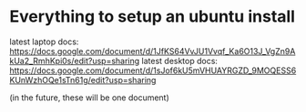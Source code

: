 # Everything to setup an ubuntu install

latest laptop docs: https://docs.google.com/document/d/1JfKS64VvJU1Vvqf_Ka6O13J_VgZn9AkUa2_RmhKpi0s/edit?usp=sharing
latest desktop docs: https://docs.google.com/document/d/1sJof6kU5mVHUAYRGZD_9MOQESS6KUnWzhOQe1sTn61g/edit?usp=sharing

(in the future, these will be one document)
